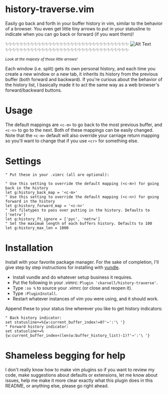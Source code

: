 # history-traverse.vim
Easily go back and forth in your buffer history in vim, similar to the behavior of a browser. You even get little tiny arrows to put in your statusline to indicate when you can go back or forward (if you want them)!


:sparkles::sparkles::sparkles::sparkles::sparkles::sparkles::sparkles::sparkles::sparkles::sparkles::sparkles::sparkles::sparkles::sparkles::sparkles::sparkles::sparkles::sparkles::sparkles::sparkles::sparkles::sparkles::sparkles::sparkles::sparkles::sparkles::sparkles::sparkles::sparkles::sparkles::sparkles::sparkles::sparkles::sparkles:
![Alt Text](http://g.recordit.co/57fvVbiwZ0.gif)
:sparkles::sparkles::sparkles::sparkles::sparkles::sparkles::sparkles::sparkles::sparkles::sparkles::sparkles::sparkles::sparkles::sparkles::sparkles::sparkles::sparkles::sparkles::sparkles::sparkles::sparkles::sparkles::sparkles::sparkles::sparkles::sparkles::sparkles::sparkles::sparkles::sparkles::sparkles::sparkles::sparkles::sparkles:

<sup><i>Look at the majesty of those little arrows!</i></sup>

Each window (i.e. split) gets its own personal history, and each time you create a new window or a new tab, it inherits its history from the previous buffer (both forward and backward). If you're curious about the behavior of the history list, I basically made it to act the same way as a web browser's forward/backward buttons.

# Usage

The default mappings are `<c-m>` to go back to the most previous buffer, and `<c-n>` to go to the next. Both of these mappings can be easily changed. Note that the `<c-m>` default will also override your carriage return mapping so you'll want to change that if you use `<cr>` for something else.

# Settings
```vim
" Put these in your .vimrc (all are optional):

" Use this setting to override the default mapping (<c-m>) for going back in the history
let g:history_back_map = '<c-m>'
" Use this setting to override the default mapping (<c-n>) for going forward in the history
let g:history_forward_map = '<c-n>'
" Set filetypes to pass over putting in the history. Defaults to ['netrw']
let g:history_ft_ignore = ['pyc', 'netrw']
" Set the maximum length of each buffers history. Defaults to 100
let g:history_max_len = 1000
```

# Installation
Install with your favorite package manager. For the sake of completion, I'll give step by step instructions for installing with [vundle](https://github.com/VundleVim/Vundle.vim).

- Install vundle and do whatever setup business it requires.
- Put the following in your .vimrc: `Plugin 'ckarnell/history-traverse'`.
- Type `:so %` to source your .vimrc (or close and reopen it).
- Type `:PluginInstall`.
- Restart whatever instances of vim you were using, and it should work.

Append these to your status line wherever you like to get history indicators:
```vim
" Back history indicator:
set statusline+=%{w:current_buffer_index!=0?'←':'\ '}
" Forward history indicator:
set statusline+=%{w:current_buffer_index<(len(w:buffer_history_list)-1)?'→':'\ '}
```

# Shameless begging for help
I don't really know how to make vim plugins so if you want to review my code, make suggestions about defaults or extensions, let me know about issues, help me make it more clear exactly what this plugin does in this README, or anything else, please go right ahead.
